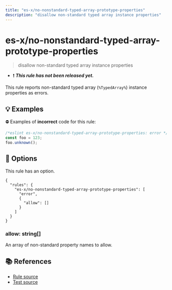 ```yaml
---
title: "es-x/no-nonstandard-typed-array-prototype-properties"
description: "disallow non-standard typed array instance properties"
---
```


# es-x/no-nonstandard-typed-array-prototype-properties
> disallow non-standard typed array instance properties

- ❗ <badge text="This rule has not been released yet." vertical="middle" type="error"> ***This rule has not been released yet.*** </badge>

This rule reports non-standard typed array (`%TypedArray%`) instance properties as errors.

## 💡 Examples

⛔ Examples of **incorrect** code for this rule:

<eslint-playground type="bad">

```js
/*eslint es-x/no-nonstandard-typed-array-prototype-properties: error */
const foo = 123;
foo.unknown();
```

</eslint-playground>

## 🔧 Options

This rule has an option.

```jsonc
{
  "rules": {
    "es-x/no-nonstandard-typed-array-prototype-properties": [
      "error",
      {
        "allow": []
      }
    ]
  }
}
```

### allow: string[]

An array of non-standard property names to allow.

## 📚 References

- [Rule source](https://github.com/eslint-community/eslint-plugin-es-x/blob/master/lib/rules/no-nonstandard-typed-array-prototype-properties.js)
- [Test source](https://github.com/eslint-community/eslint-plugin-es-x/blob/master/tests/lib/rules/no-nonstandard-typed-array-prototype-properties.js)
